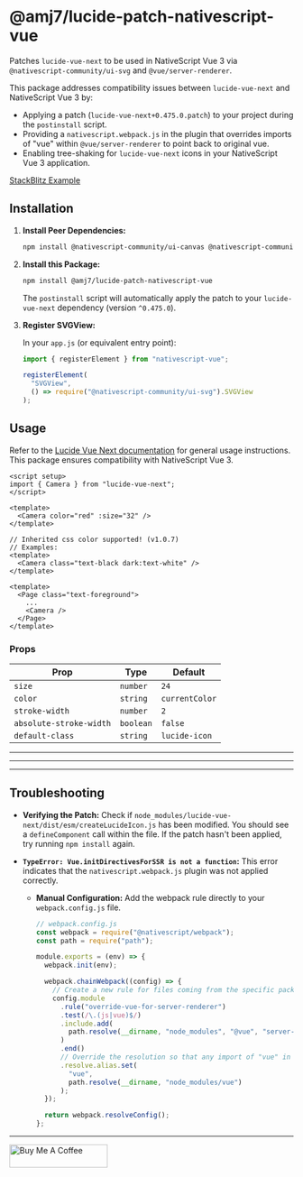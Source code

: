 # @amj7/lucide-patch-nativescript-vue

Patches `lucide-vue-next` to be used in NativeScript Vue 3 via `@nativescript-community/ui-svg` and `@vue/server-renderer`.

This package addresses compatibility issues between `lucide-vue-next` and NativeScript Vue 3 by:

- Applying a patch (`lucide-vue-next+0.475.0.patch`) to your project during the `postinstall` script.
- Providing a `nativescript.webpack.js` in the plugin that overrides imports of "vue" within `@vue/server-renderer` to point back to original vue.
- Enabling tree-shaking for `lucide-vue-next` icons in your NativeScript Vue 3 application.

[StackBlitz Example](https://stackblitz.com/edit/nativescript-vue3-lucide-vue-next-icons-patch?file=src%2Fcomponents%2FHome.vue)

## Installation

1.  **Install Peer Dependencies:**

    ```bash
    npm install @nativescript-community/ui-canvas @nativescript-community/ui-svg @vue/server-renderer
    ```

2.  **Install this Package:**

    ```bash
    npm install @amj7/lucide-patch-nativescript-vue
    ```

    The `postinstall` script will automatically apply the patch to your `lucide-vue-next` dependency (version `^0.475.0`).

3.  **Register SVGView:**

    In your `app.js` (or equivalent entry point):

    ```ts
    import { registerElement } from "nativescript-vue";

    registerElement(
      "SVGView",
      () => require("@nativescript-community/ui-svg").SVGView
    );
    ```

## Usage

Refer to the [Lucide Vue Next documentation](https://lucide.dev/guide/packages/lucide-vue-next) for general usage instructions. This package ensures compatibility with NativeScript Vue 3.

```vue
<script setup>
import { Camera } from "lucide-vue-next";
</script>

<template>
  <Camera color="red" :size="32" />
</template>
```
```vue
// Inherited css color supported! (v1.0.7)
// Examples:
<template>
  <Camera class="text-black dark:text-white" />
</template>

<template>
  <Page class="text-foreground">
    ...
    <Camera />
  </Page>
</template>
```

### Props

| Prop                    | Type      | Default        |
| ----------------------- | --------- | -------------- |
| `size`                  | `number`  | `24`           |
| `color`                 | `string`  | `currentColor` |
| `stroke-width`          | `number`  | `2`            |
| `absolute-stroke-width` | `boolean` | `false`        |
| `default-class`         | `string`  | `lucide-icon`  |

---

---

---

## Troubleshooting

- **Verifying the Patch:** Check if `node_modules/lucide-vue-next/dist/esm/createLucideIcon.js` has been modified. You should see a `defineComponent` call within the file. If the patch hasn't been applied, try running `npm install` again.

- **`TypeError: Vue.initDirectivesForSSR is not a function`:** This error indicates that the `nativescript.webpack.js` plugin was not applied correctly.

  - **Manual Configuration:** Add the webpack rule directly to your `webpack.config.js` file.

    ```ts
    // webpack.config.js
    const webpack = require("@nativescript/webpack");
    const path = require("path");

    module.exports = (env) => {
      webpack.init(env);

      webpack.chainWebpack((config) => {
        // Create a new rule for files coming from the specific package.
        config.module
          .rule("override-vue-for-server-renderer")
          .test(/\.(js|vue)$/)
          .include.add(
            path.resolve(__dirname, "node_modules", "@vue", "server-renderer")
          )
          .end()
          // Override the resolution so that any import of "vue" in @vue/server-renderer files points to the original Vue package
          .resolve.alias.set(
            "vue",
            path.resolve(__dirname, "node_modules/vue")
          );
      });

      return webpack.resolveConfig();
    };
    ```

---

<a href="https://buymeacoffee.com/amj7" target="_blank"><img src="https://cdn.buymeacoffee.com/buttons/default-orange.png" alt="Buy Me A Coffee" height="41" width="174"></a>

